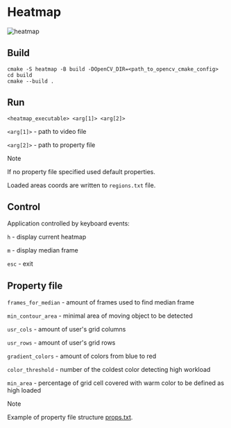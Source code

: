 # Heatmap

![heatmap](https://github.com/Tamvey/heatmap/assets/112703217/3a720ae1-c20d-4a1c-a0ec-5a4732bb4d45)

## Build 
```
cmake -S heatmap -B build -DOpenCV_DIR=<path_to_opencv_cmake_config>
cd build
cmake --build .
```
## Run
```
<heatmap_executable> <arg[1]> <arg[2]>
```
`<arg[1]>` - path to video file

`<arg[2]>` - path to property file

> [!NOTE]
> If no property file specified used default properties.
> 
> Loaded areas coords are written to `regions.txt` file.

## Control
Application controlled by keyboard events:

`h` - display current heatmap

`m` - display median frame

`esc` - exit

## Property file
`frames_for_median` - amount of frames used to find median frame

`min_contour_area` - minimal area of moving object to be detected

`usr_cols` - amount of user's grid columns

`usr_rows` - amount of user's grid rows

`gradient_colors` - amount of colors from blue to red

`color_threshold` - number of the coldest color detecting high workload

`min_area` - percentage of grid cell covered with warm color to be defined as high loaded

> [!NOTE]
> Example of property file structure [props.txt](https://github.com/Tamvey/heatmap/blob/main/props.txt).

